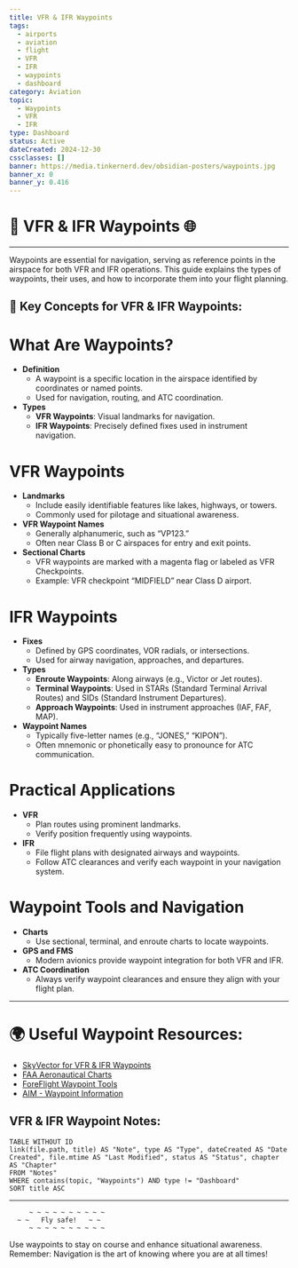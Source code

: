 ```yaml
---
title: VFR & IFR Waypoints
tags:
  - airports
  - aviation
  - flight
  - VFR
  - IFR
  - waypoints
  - dashboard
category: Aviation
topic:
  - Waypoints
  - VFR
  - IFR
type: Dashboard
status: Active
dateCreated: 2024-12-30
cssclasses: []
banner: https://media.tinkernerd.dev/obsidian-posters/waypoints.jpg
banner_x: 0
banner_y: 0.416
---
```

# 📍 VFR & IFR Waypoints 🌐
___

Waypoints are essential for navigation, serving as reference points in the airspace for both VFR and IFR operations. This guide explains the types of waypoints, their uses, and how to incorporate them into your flight planning.

## 📍 Key Concepts for VFR & IFR Waypoints:

# What Are Waypoints?
- **Definition**
	- A waypoint is a specific location in the airspace identified by coordinates or named points.
	- Used for navigation, routing, and ATC coordination.
- **Types**
	- **VFR Waypoints**: Visual landmarks for navigation.
	- **IFR Waypoints**: Precisely defined fixes used in instrument navigation.

# VFR Waypoints
- **Landmarks**
	- Include easily identifiable features like lakes, highways, or towers.
	- Commonly used for pilotage and situational awareness.
- **VFR Waypoint Names**
	- Generally alphanumeric, such as “VP123.”
	- Often near Class B or C airspaces for entry and exit points.
- **Sectional Charts**
	- VFR waypoints are marked with a magenta flag or labeled as VFR Checkpoints.
	- Example: VFR checkpoint “MIDFIELD” near Class D airport.

# IFR Waypoints
- **Fixes**
	- Defined by GPS coordinates, VOR radials, or intersections.
	- Used for airway navigation, approaches, and departures.
- **Types**
	- **Enroute Waypoints**: Along airways (e.g., Victor or Jet routes).
	- **Terminal Waypoints**: Used in STARs (Standard Terminal Arrival Routes) and SIDs (Standard Instrument Departures).
	- **Approach Waypoints**: Used in instrument approaches (IAF, FAF, MAP).
- **Waypoint Names**
	- Typically five-letter names (e.g., “JONES,” “KIPON”).
	- Often mnemonic or phonetically easy to pronounce for ATC communication.

# Practical Applications
- **VFR**
	- Plan routes using prominent landmarks.
	- Verify position frequently using waypoints.
- **IFR**
	- File flight plans with designated airways and waypoints.
	- Follow ATC clearances and verify each waypoint in your navigation system.

# Waypoint Tools and Navigation
- **Charts**
	- Use sectional, terminal, and enroute charts to locate waypoints.
- **GPS and FMS**
	- Modern avionics provide waypoint integration for both VFR and IFR.
- **ATC Coordination**
	- Always verify waypoint clearances and ensure they align with your flight plan.

---

# 🌍 Useful Waypoint Resources:
- [SkyVector for VFR & IFR Waypoints](https://skyvector.com/)
- [FAA Aeronautical Charts](https://www.faa.gov/air_traffic/flight_info/aeronav/)
- [ForeFlight Waypoint Tools](https://foreflight.com/)
- [AIM - Waypoint Information](https://www.faa.gov/air_traffic/publications/atpubs/aim_html/chap1.html)

## VFR & IFR Waypoint Notes:
```dataview  
TABLE WITHOUT ID
link(file.path, title) AS "Note", type AS "Type", dateCreated AS "Date Created", file.mtime AS "Last Modified", status AS "Status", chapter AS "Chapter"
FROM "Notes"
WHERE contains(topic, "Waypoints") AND type != "Dashboard"
SORT title ASC
````

---

```plaintext
     ~ ~ ~ ~ ~ ~ ~ ~ ~ ~
  ~ ~   Fly safe!   ~ ~
     ~ ~ ~ ~ ~ ~ ~ ~ ~ ~
```

Use waypoints to stay on course and enhance situational awareness. Remember: Navigation is the art of knowing where you are at all times!